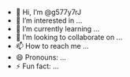 - 👋 Hi, I’m @g577y7rJ
- 👀 I’m interested in ...
- 🌱 I’m currently learning ...
- 💞️ I’m looking to collaborate on ...
- 📫 How to reach me ...
- 😄 Pronouns: ...
- ⚡ Fun fact: ...

<!---
g577y7rJ/g577y7rJ is a ✨ special ✨ repository because its `README.md` (this file) appears on your GitHub profile.
You can click the Preview link to take a look at your changes.
--->
